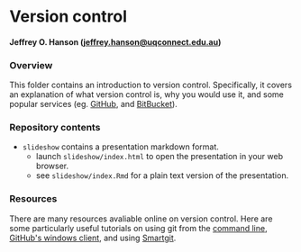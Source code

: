 # Version control
#### Jeffrey O. Hanson (jeffrey.hanson@uqconnect.edu.au)

### Overview
This folder contains an introduction to version control. Specifically, it covers an explanation of what version control is, why you would use it, and some popular services (eg. [GitHub](www.github.com), and [BitBucket](www.bitbuckt.org)).

### Repository contents
* `slideshow` contains a presentation markdown format.
	+ launch `slideshow/index.html` to open the presentation in your web browser.
	+ see `slideshow/index.Rmd` for a plain text version of the presentation.

### Resources
There are many resources avaliable online on version control. Here are some particularly useful tutorials on using git from the [command line](http://product.hubspot.com/blog/git-and-github-tutorial-for-beginners), [GitHub's windows client](https://www.youtube.com/watch?v=om42hY4A5Qg), and using [Smartgit](https://www.youtube.com/watch?v=gB8OmhRJ0D8).


